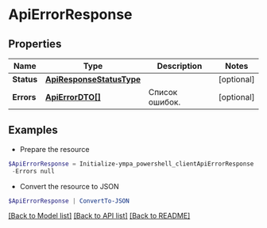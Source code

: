 # ApiErrorResponse
## Properties

Name | Type | Description | Notes
------------ | ------------- | ------------- | -------------
**Status** | [**ApiResponseStatusType**](ApiResponseStatusType.md) |  | [optional] 
**Errors** | [**ApiErrorDTO[]**](ApiErrorDTO.md) | Список ошибок. | [optional] 

## Examples

- Prepare the resource
```powershell
$ApiErrorResponse = Initialize-ympa_powershell_clientApiErrorResponse  -Status null `
 -Errors null
```

- Convert the resource to JSON
```powershell
$ApiErrorResponse | ConvertTo-JSON
```

[[Back to Model list]](../README.md#documentation-for-models) [[Back to API list]](../README.md#documentation-for-api-endpoints) [[Back to README]](../README.md)

